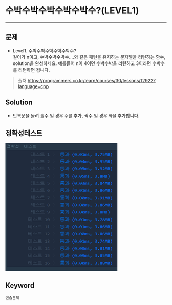 # 수박수박수박수박수박수?(LEVEL1)
---
## 문제
- Level1. 수박수박수박수박수박수?</br>
길이가 n이고, 수박수박수박수....와 같은 패턴을 유지하는 문자열을 리턴하는 함수, solution을 완성하세요. 예를들어 n이 4이면 수박수박을 리턴하고 3이라면 수박수를 리턴하면 됩니다.

> 출처 https://programmers.co.kr/learn/courses/30/lessons/12922?language=cpp

## Solution
- 반복문을 돌려 홀수 일 경우 ```수```를 추가, 짝수 일 경우 ```박```을 추가합니다.

## 정확성테스트
<img src="Lv1-08_confirm.PNG" width ="350" height="400">

## Keyword
```연습문제```
